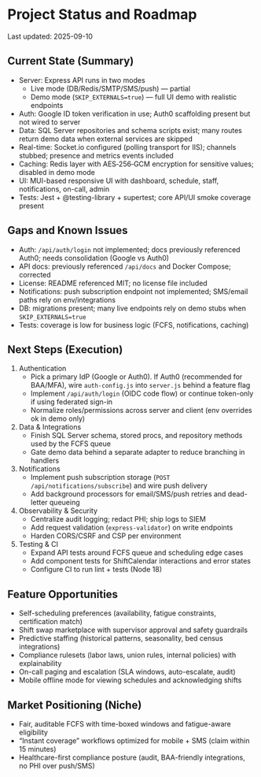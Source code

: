 # Project Status and Roadmap

Last updated: 2025-09-10

## Current State (Summary)
- Server: Express API runs in two modes
  - Live mode (DB/Redis/SMTP/SMS/push) — partial
  - Demo mode (`SKIP_EXTERNALS=true`) — full UI demo with realistic endpoints
- Auth: Google ID token verification in use; Auth0 scaffolding present but not wired to server
- Data: SQL Server repositories and schema scripts exist; many routes return demo data when external services are skipped
- Real-time: Socket.io configured (polling transport for IIS); channels stubbed; presence and metrics events included
- Caching: Redis layer with AES‑256‑GCM encryption for sensitive values; disabled in demo mode
- UI: MUI-based responsive UI with dashboard, schedule, staff, notifications, on-call, admin
- Tests: Jest + @testing-library + supertest; core API/UI smoke coverage present

## Gaps and Known Issues
- Auth: `/api/auth/login` not implemented; docs previously referenced Auth0; needs consolidation (Google vs Auth0)
- API docs: previously referenced `/api/docs` and Docker Compose; corrected
- License: README referenced MIT; no license file included
- Notifications: push subscription endpoint not implemented; SMS/email paths rely on env/integrations
- DB: migrations present; many live endpoints rely on demo stubs when `SKIP_EXTERNALS=true`
- Tests: coverage is low for business logic (FCFS, notifications, caching)

## Next Steps (Execution)
1. Authentication
   - Pick a primary IdP (Google or Auth0). If Auth0 (recommended for BAA/MFA), wire `auth-config.js` into `server.js` behind a feature flag
   - Implement `/api/auth/login` (OIDC code flow) or continue token-only if using federated sign-in
   - Normalize roles/permissions across server and client (env overrides ok in demo only)
2. Data & Integrations
   - Finish SQL Server schema, stored procs, and repository methods used by the FCFS queue
   - Gate demo data behind a separate adapter to reduce branching in handlers
3. Notifications
   - Implement push subscription storage (`POST /api/notifications/subscribe`) and wire push delivery
   - Add background processors for email/SMS/push retries and dead-letter queueing
4. Observability & Security
   - Centralize audit logging; redact PHI; ship logs to SIEM
   - Add request validation (`express-validator`) on write endpoints
   - Harden CORS/CSRF and CSP per environment
5. Testing & CI
   - Expand API tests around FCFS queue and scheduling edge cases
   - Add component tests for ShiftCalendar interactions and error states
   - Configure CI to run lint + tests (Node 18)

## Feature Opportunities
- Self-scheduling preferences (availability, fatigue constraints, certification match)
- Shift swap marketplace with supervisor approval and safety guardrails
- Predictive staffing (historical patterns, seasonality, bed census integrations)
- Compliance rulesets (labor laws, union rules, internal policies) with explainability
- On-call paging and escalation (SLA windows, auto-escalate, audit)
- Mobile offline mode for viewing schedules and acknowledging shifts

## Market Positioning (Niche)
- Fair, auditable FCFS with time-boxed windows and fatigue-aware eligibility
- “Instant coverage” workflows optimized for mobile + SMS (claim within 15 minutes)
- Healthcare-first compliance posture (audit, BAA-friendly integrations, no PHI over push/SMS)

